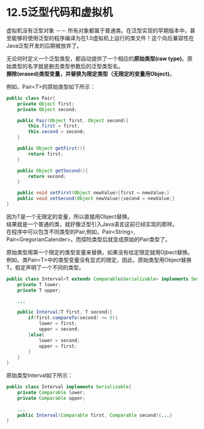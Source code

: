 # 12.5泛型代码和虚拟机

虚拟机没有泛型对象 －－ 所有对象都属于普通类。在泛型实现的早期版本中，甚至能够将使用泛型的程序编译为在1.0虚拟机上运行的类文件！这个向后兼容性在Java泛型开发的后期被放弃了。

无论何时定义一个泛型类型，都自动提供了一个相应的**原始类型\(raw type\)**。原始类型的名字就是删去类型参数后的泛型类型名。  
**擦除\(erased\)类型变量，并替换为限定类型（无限定的变量用Object\)**。

例如，Pair&lt;T&gt;的原始类型如下所示：

```java
public class Pair{
    private Object first;
    private Object second;

    public Pair(Object first, Object second){
        this.first = first;
        this.second = second;
    }

    public Object getFirst(){
        return first;
    }

    public Object getSecond(){
        return second;
    }

    public void setFirst(Object newValue){first = newValue;}
    public void setSecond(Object newValue){second = newValue;}
}
```

因为T是一个无限定的变量，所以直接用Object替换。  
结果就是一个普通的类，就好像泛型引入Java语言这前已经实现的那样。  
在程序中可以包含不同类型的Pair,例如，Pair&lt;String&gt;, Pair&lt;GregorianCalender&gt;。而探险类型后就变成原始的Pair类型了。

原始类型用第一个限定的类型变量来替换，如果没有给定限定就用Ojbect替换。例如，类Pair&lt;T&gt;中的类型变量没有显式的限定，因此，原始类型用Object替换T。假定声明了一个不同的类型。

```java
public class Interval<T extends Comparable&Serializable> implements Serializable{
    private T lower;
    private T upper;

    ...

    public Interval(T first, T second){
        if(first.compareTo(second) <= 0){
            lower = first;
            upper = second;
        }else{
            lower = second;
            upper = first;
        }
    }
}
```

原始类型Interval如下所示：

```java
public class Interval implements Serializable{
    private Comparable lower;
    private Comparable upper;
    
    ...
    public Interval(Comparable first, Comparable second){...}
}
```



